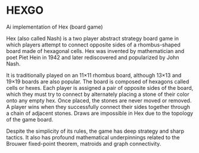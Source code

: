 # HEXGO
Ai implementation of Hex (board game)

Hex (also called Nash) is a two player abstract strategy board game in which players attempt to connect opposite sides of a rhombus-shaped board made of hexagonal cells. Hex was invented by mathematician and poet Piet Hein in 1942 and later rediscovered and popularized by John Nash.

It is traditionally played on an 11×11 rhombus board, although 13×13 and 19×19 boards are also popular. The board is composed of hexagons called cells or hexes. Each player is assigned a pair of opposite sides of the board, which they must try to connect by alternately placing a stone of their color onto any empty hex. Once placed, the stones are never moved or removed. A player wins when they successfully connect their sides together through a chain of adjacent stones. Draws are impossible in Hex due to the topology of the game board.

Despite the simplicity of its rules, the game has deep strategy and sharp tactics. It also has profound mathematical underpinnings related to the Brouwer fixed-point theorem, matroids and graph connectivity. 
